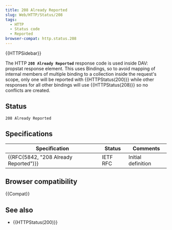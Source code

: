 ```yaml
---
title: 208 Already Reported
slug: Web/HTTP/Status/208
tags:
  - HTTP
  - Status code
  - Reported
browser-compat: http.status.208
---
```

{{HTTPSidebar}}

The HTTP **`208 Already Reported`** response code is used inside DAV: propstat response element. This uses Bindings, so to avoid mapping of internal members of multiple binding to a collection inside the request's scope, only one will be reported with {{HTTPStatus(200)}} while other responses for all other bindings will use {{HTTPStatus(208)}} so no conflicts are created.

## Status

```
208 Already Reported
```

## Specifications

| Specification                                | Status   | Comments           |
| -------------------------------------------- | -------- | ------------------ |
| {{RFC(5842, "208 Already Reported")}} | IETF RFC | Initial definition |

## Browser compatibility

{{Compat}}

## See also

- {{HTTPStatus(200)}}